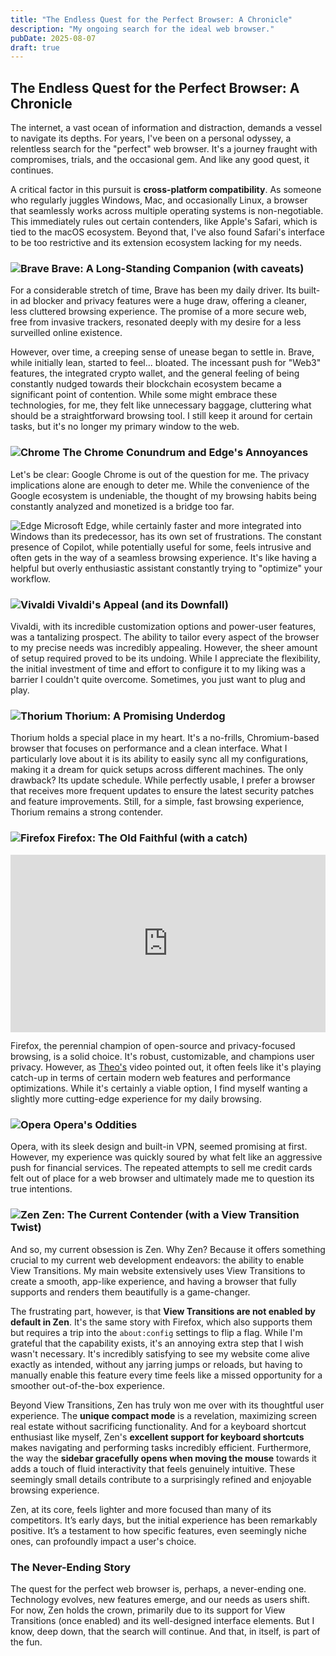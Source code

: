 ```yaml
---
title: "The Endless Quest for the Perfect Browser: A Chronicle"
description: "My ongoing search for the ideal web browser."
pubDate: 2025-08-07
draft: true
---
```


## The Endless Quest for the Perfect Browser: A Chronicle

The internet, a vast ocean of information and distraction, demands a vessel to navigate its depths. For years, I've been on a personal odyssey, a relentless search for the "perfect" web browser. It's a journey fraught with compromises, trials, and the occasional gem. And like any good quest, it continues.

A critical factor in this pursuit is **cross-platform compatibility**. As someone who regularly juggles Windows, Mac, and occasionally Linux, a browser that seamlessly works across multiple operating systems is non-negotiable. This immediately rules out certain contenders, like Apple's Safari, which is tied to the macOS ecosystem. Beyond that, I've also found Safari's interface to be too restrictive and its extension ecosystem lacking for my needs.

### ![Brave](https://brave.com/static-assets/images/cropped-brave_appicon_release-32x32.png) Brave: A Long-Standing Companion (with caveats)

For a considerable stretch of time, Brave has been my daily driver. Its built-in ad blocker and privacy features were a huge draw, offering a cleaner, less cluttered browsing experience. The promise of a more secure web, free from invasive trackers, resonated deeply with my desire for a less surveilled online existence.

However, over time, a creeping sense of unease began to settle in. Brave, while initially lean, started to feel... bloated. The incessant push for "Web3" features, the integrated crypto wallet, and the general feeling of being constantly nudged towards their blockchain ecosystem became a significant point of contention. While some might embrace these technologies, for me, they felt like unnecessary baggage, cluttering what should be a straightforward browsing tool. I still keep it around for certain tasks, but it's no longer my primary window to the web.

### ![Chrome](https://www.google.com/chrome/static/images/favicons/favicon-32x32.png) The Chrome Conundrum and Edge's Annoyances

Let's be clear: Google Chrome is out of the question for me. The privacy implications alone are enough to deter me. While the convenience of the Google ecosystem is undeniable, the thought of my browsing habits being constantly analyzed and monetized is a bridge too far.

![Edge](https://avatars.githubusercontent.com/u/11354582?s=32&v=4) Microsoft Edge, while certainly faster and more integrated into Windows than its predecessor, has its own set of frustrations. The constant presence of Copilot, while potentially useful for some, feels intrusive and often gets in the way of a seamless browsing experience. It's like having a helpful but overly enthusiastic assistant constantly trying to "optimize" your workflow.

### ![Vivaldi](https://vivaldi.com/wp-content/uploads/cropped-favicon-32x32.png) Vivaldi's Appeal (and its Downfall)

Vivaldi, with its incredible customization options and power-user features, was a tantalizing prospect. The ability to tailor every aspect of the browser to my precise needs was incredibly appealing. However, the sheer amount of setup required proved to be its undoing. While I appreciate the flexibility, the initial investment of time and effort to configure it to my liking was a barrier I couldn't quite overcome. Sometimes, you just want to plug and play.

### ![Thorium](https://thorium.rocks/favicon-32x32.png) Thorium: A Promising Underdog

Thorium holds a special place in my heart. It's a no-frills, Chromium-based browser that focuses on performance and a clean interface. What I particularly love about it is its ability to easily sync all my configurations, making it a dream for quick setups across different machines. The only drawback? Its update schedule. While perfectly usable, I prefer a browser that receives more frequent updates to ensure the latest security patches and feature improvements. Still, for a simple, fast browsing experience, Thorium remains a strong contender.

### ![Firefox](https://avatars.githubusercontent.com/u/148481591?s=32&v=4) Firefox: The Old Faithful (with a catch)

<!-- Theo's Video Embed (Responsive and Centered) -->
<div style="text-align: center;">
  <iframe
    width="100%"
    height="auto"
    src="https://www.youtube.com/embed/mmjUlFIaNLE?si=Ig8Gw9Ope-PZ7m8Q"
    title="YouTube video player"
    frameborder="0"
    allow="accelerometer; autoplay; clipboard-write; encrypted-media; gyroscope; picture-in-picture; web-share"
    referrerpolicy="strict-origin-when-cross-origin"
    allowfullscreen
    style="
      max-width: 560px; /* Optional: Set a max width if you don't want it to fill extremely wide screens */
      aspect-ratio: 16/9;
      display: block; /* Make it a block element to be centered */
      margin: 0 auto; /* Center the block element */
    "
  ></iframe>
</div>

Firefox, the perennial champion of open-source and privacy-focused browsing, is a solid choice. It's robust, customizable, and champions user privacy. However, as [Theo's](https://t3.gg/) video pointed out, it often feels like it's playing catch-up in terms of certain modern web features and performance optimizations. While it's certainly a viable option, I find myself wanting a slightly more cutting-edge experience for my daily browsing.

### ![Opera](https://cdn-production-opera-website.operacdn.com/staticfiles/assets/images/favicon/favicon-32x32.ddd494719bed.png) Opera's Oddities

Opera, with its sleek design and built-in VPN, seemed promising at first. However, my experience was quickly soured by what felt like an aggressive push for financial services. The repeated attempts to sell me credit cards felt out of place for a web browser and ultimately made me to question its true intentions.

### ![Zen](https://avatars.githubusercontent.com/u/165225155?s=32&v=4) Zen: The Current Contender (with a View Transition Twist)

And so, my current obsession is Zen. Why Zen? Because it offers something crucial to my current web development endeavors: the ability to enable View Transitions. My main website extensively uses View Transitions to create a smooth, app-like experience, and having a browser that fully supports and renders them beautifully is a game-changer.

The frustrating part, however, is that **View Transitions are not enabled by default in Zen**. It's the same story with Firefox, which also supports them but requires a trip into the `about:config` settings to flip a flag. While I'm grateful that the capability exists, it's an annoying extra step that I wish wasn't necessary. It's incredibly satisfying to see my website come alive exactly as intended, without any jarring jumps or reloads, but having to manually enable this feature every time feels like a missed opportunity for a smoother out-of-the-box experience.

Beyond View Transitions, Zen has truly won me over with its thoughtful user experience. The **unique compact mode** is a revelation, maximizing screen real estate without sacrificing functionality. And for a keyboard shortcut enthusiast like myself, Zen's **excellent support for keyboard shortcuts** makes navigating and performing tasks incredibly efficient. Furthermore, the way the **sidebar gracefully opens when moving the mouse** towards it adds a touch of fluid interactivity that feels genuinely intuitive. These seemingly small details contribute to a surprisingly refined and enjoyable browsing experience.

Zen, at its core, feels lighter and more focused than many of its competitors. It’s early days, but the initial experience has been remarkably positive. It’s a testament to how specific features, even seemingly niche ones, can profoundly impact a user's choice.

### The Never-Ending Story

The quest for the perfect web browser is, perhaps, a never-ending one. Technology evolves, new features emerge, and our needs as users shift. For now, Zen holds the crown, primarily due to its support for View Transitions (once enabled) and its well-designed interface elements. But I know, deep down, that the search will continue. And that, in itself, is part of the fun.
